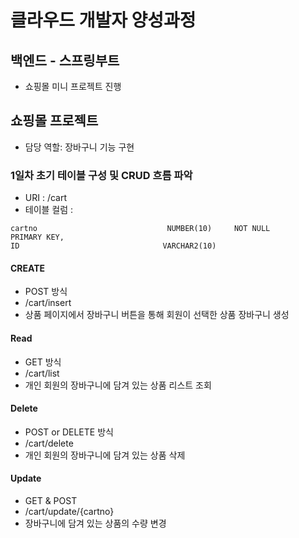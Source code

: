 # 클라우드 개발자 양성과정

## 백엔드 - 스프링부트
* 쇼핑몰 미니 프로젝트 진행

## 쇼핑몰 프로젝트
* 담당 역할: 장바구니 기능 구현

### 1일차 초기 테이블 구성 및 CRUD 흐름 파악
* URI : /cart
* 테이블 컬럼 :
```
cartno                             NUMBER(10)     NOT NULL      PRIMARY KEY,
ID                                VARCHAR2(10)
```
#### CREATE
* POST 방식
* /cart/insert
* 상품 페이지에서 장바구니 버튼을 통해 회원이 선택한 상품 장바구니 생성

#### Read

* GET 방식
* /cart/list
* 개인 회원의 장바구니에 담겨 있는 상품 리스트 조회

#### Delete

* POST or DELETE 방식
* /cart/delete
* 개인 회원의 장바구니에 담겨 있는 상품 삭제

#### Update

* GET & POST 
* /cart/update/{cartno}
* 장바구니에 담겨 있는 상품의 수량 변경